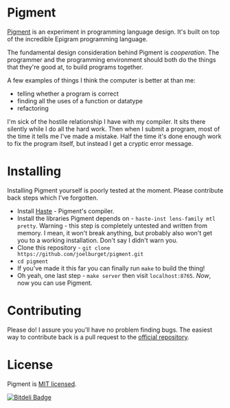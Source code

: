 # Pigment

[Pigment](http://pigment.io) is an experiment in programming language design. It's built on top of
the incredible Epigram programming language.

The fundamental design consideration behind Pigment is *cooperation*. The programmer and the programming environment should both do the things that they're good at, to build programs together.

A few examples of things I think the computer is better at than me:

* telling whether a program is correct
* finding all the uses of a function or datatype
* refactoring

I'm sick of the hostile relationship I have with my compiler. It sits there silently while I do all the hard work. Then when I submit a program, most of the time it tells me I've made a mistake. Half the time it's done enough work to fix the program itself, but instead I get a cryptic error message.

# Installing

Installing Pigment yourself is poorly tested at the moment. Please contribute back steps which I've forgotten.

* Install [Haste](http://haste-lang.org/) - Pigment's compiler.
* Install the libraries Pigment depends on - `haste-inst lens-family mtl pretty`. Warning - this step is completely untested and written from memory. I mean, it won't break anything, but probably also won't get you to a working installation. Don't say I didn't warn you.
* Clone this repository - `git clone https://github.com/joelburget/pigment.git`
* `cd pigment`
* If you've made it this far you can finally run `make` to build the thing!
* Oh yeah, one last step - `make server` then visit `localhost:8765`. *Now*, now you can use Pigment.

# Contributing

Please do! I assure you you'll have no problem finding bugs. The easiest way to contribute back is a pull request to the [official repository](https://github.com/joelburget/pigment).

# License

Pigment is [MIT licensed](http://opensource.org/licenses/MIT).


[![Bitdeli Badge](https://d2weczhvl823v0.cloudfront.net/joelburget/pigment/trend.png)](https://bitdeli.com/free "Bitdeli Badge")

